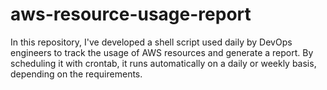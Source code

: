 # aws-resource-usage-report

In this repository, I've developed a shell script used daily by DevOps engineers to track the usage of AWS resources and generate a report. By scheduling it with crontab, it runs automatically on a daily or weekly basis, depending on the requirements.
